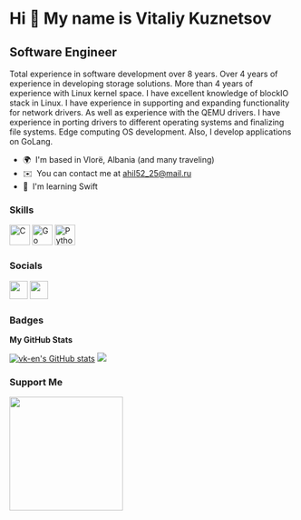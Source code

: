 Hi 👋 My name is Vitaliy Kuznetsov 
==================================  

Software Engineer
-----------------  

Total experience in software development over 8 years. Over 4 years of experience in developing storage solutions. More than 4 years of experience with Linux kernel space. I have excellent knowledge of blockIO stack in Linux. I have experience in supporting and expanding functionality for network drivers. As well as experience with the QEMU drivers. I have experience in porting drivers to different operating systems and finalizing file systems. Edge computing OS development. Also, I develop applications on GoLang.  

* 🌍  I'm based in Vlorë, Albania (and many traveling)
* ✉️  You can contact me at [ahil52\_25@mail.ru](mailto:ahil52_25@mail.ru) 
* 🧠  I'm learning Swift

### Skills

<p align="left"> <a href="https://docs.microsoft.com/en-us/cpp/?view=msvc-170" target="_blank" rel="noreferrer"><img src="https://raw.githubusercontent.com/danielcranney/readme-generator/main/public/icons/skills/c-colored.svg" width="36" height="36" alt="C" /></a> <a href="https://go.dev/doc/" target="_blank" rel="noreferrer"><img src="https://raw.githubusercontent.com/danielcranney/readme-generator/main/public/icons/skills/go-colored.svg" width="36" height="36" alt="Go" /></a> <a href="https://www.python.org/" target="_blank" rel="noreferrer"><img src="https://raw.githubusercontent.com/danielcranney/readme-generator/main/public/icons/skills/python-colored.svg" width="36" height="36" alt="Python" /></a> </p> 

 ### Socials  <p align="left"> <a href="https://www.github.com/vk-en" target="_blank" rel="noreferrer"><img src="https://raw.githubusercontent.com/danielcranney/readme-generator/main/public/icons/socials/github-dark.svg" width="32" height="32" /></a> <a href="https://www.linkedin.com/in/vk-en/" target="_blank" rel="noreferrer"><img src="https://raw.githubusercontent.com/danielcranney/readme-generator/main/public/icons/socials/linkedin.svg" width="32" height="32" /></a></p>

### Badges

<b>My GitHub Stats</b>

<a href="http://www.github.com/vk-en"><img src="https://github-readme-stats.vercel.app/api?username=vk-en&show_icons=true&hide=&count_private=true&title_color=a855f7&text_color=ffffff&icon_color=ef4444&bg_color=0f172a&hide_border=true&show_icons=true" alt="vk-en's GitHub stats" /></a>
<a href="http://www.github.com/vk-en"><img src="https://github-readme-streak-stats.herokuapp.com/?user=vk-en&stroke=ffffff&background=0f172a&ring=a855f7&fire=a855f7&currStreakNum=ffffff&currStreakLabel=a855f7&sideNums=ffffff&sideLabels=ffffff&dates=ffffff&hide_border=true" /></a>
### Support Me

<a href="https://www.buymeacoffee.com/vken"><img src="https://cdn.buymeacoffee.com/buttons/v2/default-yellow.png" width="200" /></a>
